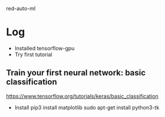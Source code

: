red-auto-ml


# Log

- Installed tensorflow-gpu
- Try first tutorial

## Train your first neural network: basic classification

https://www.tensorflow.org/tutorials/keras/basic_classification

- Install
    pip3 install matplotlib
    sudo apt-get install python3-tk 